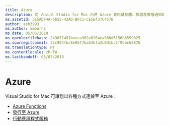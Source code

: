 ```yaml
---
title: Azure
description: 從 Visual Studio for Mac 內將 Azure 資料儲存體、驗證及推播通知新增至行動應用程式
ms.assetid: 3E5ADF4A-6655-42AD-BFC1-CE5E437C457B
author: asb3993
ms.author: amburns
ms.date: 05/06/2018
ms.openlocfilehash: 249037491beeca962e0264ea986d6156b6599825
ms.sourcegitcommit: 33c954fbc8e05f7ba54bfa2c0d1bc1f9bbc68876
ms.translationtype: HT
ms.contentlocale: zh-TW
ms.lasthandoff: 05/07/2018
---
```

# <a name="azure"></a>Azure

Visual Studio for Mac 可讓您以各種方式連線至 Azure：

- [Azure Functions](~/azure-functions.md)
- [發行至 Azure](https://blog.xamarin.com/publish-azure-visual-studio-mac/)
- [行動應用程式服務](~/connected-services.md)